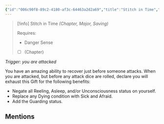 ```yaml
---
{"id":"006c90f8-89c2-4180-af3c-64463a2d2a69","title":"Stitch in Time","description":"You have an amazing ability to recover just before someone attacks.","publish":true,"date_created":"Saturday, June 10th 2023, 2:08:05 pm","date_modified":"Friday, April 26th 2024, 11:23:03 pm","editing_lock":false,"live_preview":true,"cssclasses":["mado-heading"],"path":"Tabletop/Campaigns/And A Thousand Years More/Inventory/Gifts/Stitch in Time.md","permalink":"/tabletop/campaigns/and-a-thousand-years-more/inventory/gifts/stitch-in-time/","PassFrontmatter":true}
---
```



> [!info] Stitch in Time
> *(Chapter, Major, Saving)*
>
> Requires:
> - Danger Sense
> - [ ] (Chapter)

*Trigger: you are attacked*

You have an amazing ability to recover just before someone attacks. When you are attacked, but before any attack dice are rolled, declare you will exhaust this Gift for the following benefits:

- Negate all Reeling, Asleep, and/or Unconsciousness status on yourself.
- Replace any Dying condition with Sick and Afraid.
- Add the Guarding status.

## Mentions


